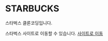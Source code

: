 # STARBUCKS

스타벅스 클론코딩입니다.  

스타벅스 사이트로 이동할 수 있습니다.
[사이트로 이동](https://lovely-fairy-18d485.netlify.app/ "누르면 사이트 이동!")

